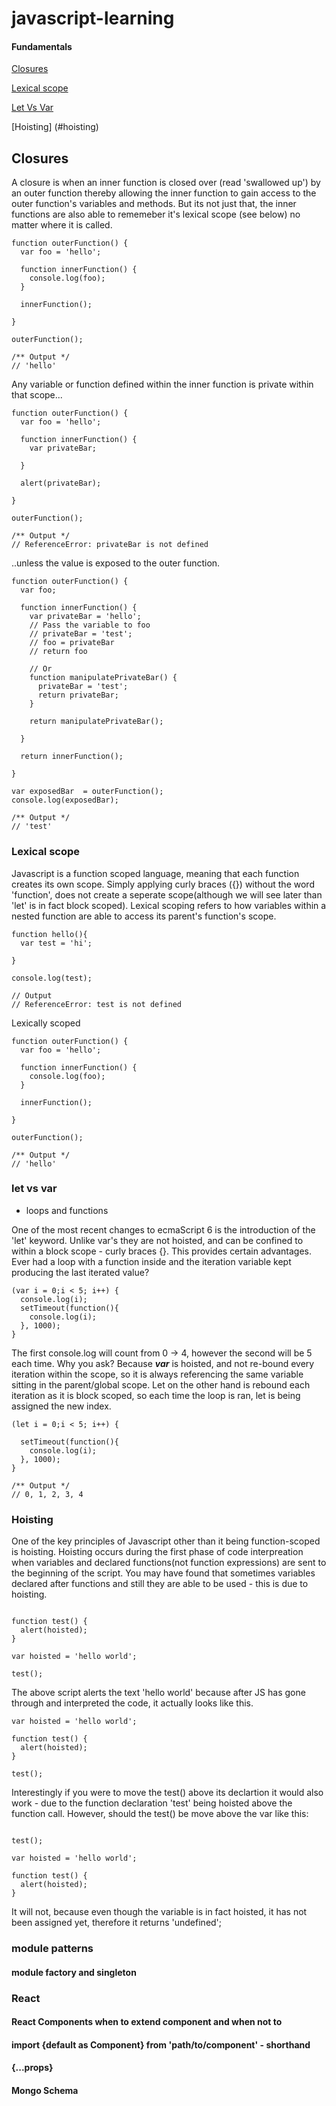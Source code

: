# javascript-learning

#### Fundamentals
[Closures](#closures)

[Lexical scope](#lexical-scope)

[Let Vs Var](#let-vs-var)

[Hoisting] (#hoisting)

## Closures

A closure is when an inner function is closed over (read 'swallowed up') by an outer function thereby allowing the inner function to gain access to the outer function's variables and methods. But its not just that, the inner functions are also able to rememeber it's lexical scope (see below) no matter where it is called. 

```
function outerFunction() {
  var foo = 'hello';
  
  function innerFunction() {
    console.log(foo);
  }
  
  innerFunction();
  
}

outerFunction();

/** Output */
// 'hello'
```

Any variable or function defined within the inner function is private within that scope...

```
function outerFunction() {
  var foo = 'hello';
  
  function innerFunction() {
    var privateBar;
    
  }
  
  alert(privateBar);
  
}

outerFunction();

/** Output */
// ReferenceError: privateBar is not defined
```

..unless the value is exposed to the outer function.

```
function outerFunction() {
  var foo;
  
  function innerFunction() {
    var privateBar = 'hello';
    // Pass the variable to foo 
    // privateBar = 'test';
    // foo = privateBar
    // return foo
    
    // Or
    function manipulatePrivateBar() {
      privateBar = 'test';
      return privateBar;
    }
    
    return manipulatePrivateBar();
    
  }
  
  return innerFunction();
  
}

var exposedBar  = outerFunction();
console.log(exposedBar);

/** Output */
// 'test'

```
### Lexical scope
Javascript is a function scoped language, meaning that each function creates its own scope. Simply applying curly braces ({}) without the word 'function', does not create a seperate scope(although we will see later than 'let' is in fact block scoped). Lexical scoping refers to how variables within a nested function are able to access its parent's function's scope.

```
function hello(){
  var test = 'hi';
    
}

console.log(test);

// Output
// ReferenceError: test is not defined
```

Lexically scoped
```
function outerFunction() {
  var foo = 'hello';
  
  function innerFunction() {
    console.log(foo);
  }
  
  innerFunction();
  
}

outerFunction();

/** Output */
// 'hello'
```

### let vs var 
 - loops and functions
 
One of the most recent changes to ecmaScript 6 is the introduction of the 'let' keyword. Unlike var's they are not hoisted, and can be confined to within a block scope - curly braces {}. This provides certain advantages. Ever had a loop with a function inside and the iteration variable kept producing the last iterated value?

```
(var i = 0;i < 5; i++) {
  console.log(i);
  setTimeout(function(){
    console.log(i);
  }, 1000);
}
```

The first console.log will count from 0 -> 4, however the second will be 5 each time. Why you ask? Because ***var*** is hoisted, and not re-bound every iteration within the scope, so it is always referencing the same variable sitting in the parent/global scope. Let on the other hand is rebound each iteration as it is block scoped, so each time the loop is ran, let is being assigned the new index.

```
(let i = 0;i < 5; i++) {
 
  setTimeout(function(){
    console.log(i);
  }, 1000);
}

/** Output */
// 0, 1, 2, 3, 4
```



### Hoisting

One of the key principles of Javascript other than it being function-scoped is hoisting. Hoisting occurs during the first phase of code interpreation when variables and declared functions(not function expressions) are sent to the beginning of the script. You may have found that sometimes variables declared after functions and still they are able to be used - this is due to hoisting.

```

function test() {
  alert(hoisted);
}

var hoisted = 'hello world';

test();

```

The above script alerts the text 'hello world' because after JS has gone through and interpreted the code, it actually looks like this.

```
var hoisted = 'hello world';

function test() {
  alert(hoisted);
}

test();

```
Interestingly if you were to move the test() above its declartion it would also work - due to the function declaration 'test' being hoisted above the function call. However, should the test() be move above the var like this:

```

test();

var hoisted = 'hello world';

function test() {
  alert(hoisted);
}

```

It will not, because even though the variable is in fact hoisted, it has not been assigned yet, therefore it returns 'undefined';

### module patterns
#### module factory and singleton
### React
#### React Components when to extend component and when not to
#### import {default as Component} from 'path/to/component' - shorthand
#### {...props}
#### Mongo Schema 


